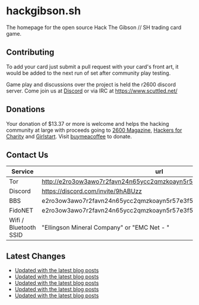 # hackgibson.sh
The homepage for the open source Hack The Gibson // SH trading card game.


## Contributing

To add your card just submit a pull request with your card's front art, it would be added to the next run of set after community play testing.

Game play and discussions over the project is held the r2600 discord server. Come join us at [Discord](https://discord.com/invite/9hABUzz) or via IRC at https://www.scuttled.net/


## Donations

Your donation of $13.37 or more is welcome and helps the hacking community at large with proceeds going to [2600 Magazine](https://2600.com/), [Hackers for Charity](https://hackersforcharity.org) and [Girlstart](https://girlstart.org).  Visit [buymeacoffee](https://www.buymeacoffee.com/hackgibson.sh) to donate.


## Contact Us

Service | url
-|-
Tor | http://e2ro3ow3awo7r2favn24n65ycc2qmzkoayn5r57e3f56nvjwdcgg32ad.onion
Discord | https://discord.com/invite/9hABUzz
BBS | e2ro3ow3awo7r2favn24n65ycc2qmzkoayn5r57e3f56nvjwdcgg32ad.onion:23
FidoNET | e2ro3ow3awo7r2favn24n65ycc2qmzkoayn5r57e3f56nvjwdcgg32ad.onion:24554
Wifi / Bluetooth SSID | "Ellingson Mineral Company" or "EMC Net - <fidonet address>"

## Latest Changes
<!-- BLOG-POST-LIST:START -->
- [Updated with the latest blog posts](https://github.com/DFW2600/hackgibson.sh/commit/53dd609242549f2ede7a04683792cf373bb759e7)
- [Updated with the latest blog posts](https://github.com/DFW2600/hackgibson.sh/commit/583b4aec8b19f8e23e6d19ac72198e092fcd2688)
- [Updated with the latest blog posts](https://github.com/DFW2600/hackgibson.sh/commit/2d54dd68340d196a58f6aae8d1fb4a1fb2804def)
- [Updated with the latest blog posts](https://github.com/DFW2600/hackgibson.sh/commit/0c94ba880890b038af24532c5733b5ed121b38f3)
- [Updated with the latest blog posts](https://github.com/DFW2600/hackgibson.sh/commit/3891b7f1cf407efc8deb4e49d53aba6def2d4995)
<!-- BLOG-POST-LIST:END -->
